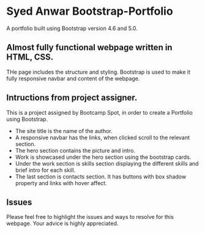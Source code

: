 # Syed Anwar Bootstrap-Portfolio

A portfolio built using Bootstrap version 4.6 and 5.0.

## Almost fully functional webpage written in HTML, CSS.

THe page includes the structure and styling. Bootstrap is used to make it fully responsive navbar and content of the webpage.

## Intructions from project assigner.

This is a project assigned by Bootcamp Spot, in order to create a Portfolio using Bootstrap.
* The site title is the name of the author.
* A responsive navbar has the links, when clicked scroll to the relevant section.
* The hero section contains the picture and intro.
* Work is showcased under the hero section using the bootstrap cards.
* Under the work section is skills section displaying the different skills and brief intro for each skill.
* The last section is contacts section. It has buttons with box shadow property and links with hover affect.

## Issues

Please feel free to highlight the issues and ways to resolve for this webpage. Your advice is highly appreciated.

 
